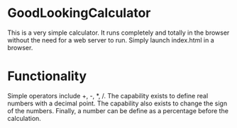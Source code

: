 # GoodLookingCalculator

This is a very simple calculator. It runs completely and totally in the browser without the need for a web server to run. Simply launch index.html in a browser.

# Functionality

Simple operators include +, -, *, /.
The capability exists to define real numbers with a decimal point.
The capability also exists to change the sign of the numbers.
Finally, a number can be define as a percentage before the calculation.
